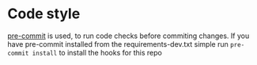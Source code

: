 # Code style
[pre-commit](https://github.com/pre-commit/pre-commit) is used, to run code checks before commiting changes.
If you have pre-commit installed from the requirements-dev.txt simple run ``pre-commit install`` to install the hooks for this repo